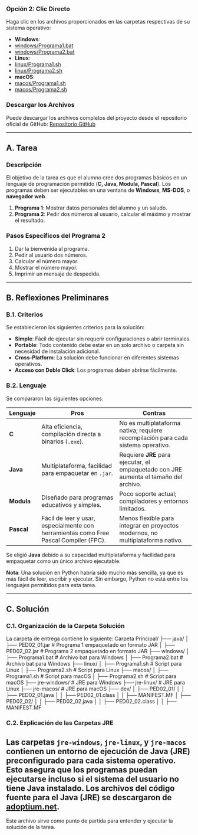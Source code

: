 
### Opción 2: Clic Directo
Haga clic en los archivos proporcionados en las carpetas respectivas de su sistema operativo:

- **Windows**:
- [windows/Programa1.bat](windows/Programa1.bat)
- [windows/Programa2.bat](windows/Programa2.bat)
- **Linux**:
- [linux/Programa1.sh](linux/Programa1.sh)
- [linux/Programa2.sh](linux/Programa2.sh)
- **macOS**:
- [macos/Programa1.sh](macos/Programa1.sh)
- [macos/Programa2.sh](macos/Programa2.sh)

### Descargar los Archivos
Puede descargar los archivos completos del proyecto desde el repositorio oficial de GitHub:
[Repositorio GitHub](https://github.com/UNED-Informatica/PED02)

---

## A. Tarea

### Descripción
El objetivo de la tarea es que el alumno cree dos programas básicos en un lenguaje de programación permitido (**C, Java, Modula, Pascal**). Los programas deben ser ejecutables en una ventana de **Windows**, **MS-DOS**, o **navegador web**.

1. **Programa 1**: Mostrar datos personales del alumno y un saludo.
2. **Programa 2**: Pedir dos números al usuario, calcular el máximo y mostrar el resultado.

### Pasos Específicos del Programa 2
1. Dar la bienvenida al programa.
2. Pedir al usuario dos números.
3. Calcular el número mayor.
4. Mostrar el número mayor.
5. Imprimir un mensaje de despedida.

---

## B. Reflexiones Preliminares

### B.1. Criterios
Se establecieron los siguientes criterios para la solución:
- **Simple**: Fácil de ejecutar sin requerir configuraciones o abrir terminales.
- **Portable**: Todo contenido debe estar en un solo archivo o carpeta sin necesidad de instalación adicional.
- **Cross-Platform**: La solución debe funcionar en diferentes sistemas operativos.
- **Acceso con Doble Click**: Los programas deben abrirse fácilmente.

### B.2. Lenguaje
Se compararon las siguientes opciones:

| **Lenguaje** | **Pros**                                                                                  | **Contras**                                                                                      |
|--------------|------------------------------------------------------------------------------------------|-------------------------------------------------------------------------------------------------|
| **C**        | Alta eficiencia, compilación directa a binarios (`.exe`).                                | No es multiplataforma nativa; requiere recompilación para cada sistema operativo.              |
| **Java**     | Multiplataforma, facilidad para empaquetar en `.jar`.                                     | Requiere **JRE** para ejecutar, el empaquetado con JRE aumenta el tamaño del archivo.          |
| **Modula**   | Diseñado para programas educativos y simples.                                             | Poco soporte actual; compiladores y entornos limitados.                                        |
| **Pascal**   | Fácil de leer y usar, especialmente con herramientas como Free Pascal Compiler (FPC).     | Menos flexible para integrar en proyectos modernos, no multiplataforma nativo.                |

Se eligió **Java** debido a su capacidad multiplataforma y facilidad para empaquetar como un único archivo ejecutable.

**Nota**: Una solución en Python habría sido mucho más sencilla, ya que es más fácil de leer, escribir y ejecutar. Sin embargo, Python no está entre los lenguajes permitidos para esta tarea.

---

## C. Solución

### C.1. Organización de la Carpeta Solución
La carpeta de entrega contiene lo siguiente:
Carpeta Principal/
├── java/
│   ├── PED02_01.jar       # Programa 1 empaquetado en formato JAR
│   ├── PED02_02.jar       # Programa 2 empaquetado en formato JAR
├── windows/
│   ├── Programa1.bat      # Archivo bat para Windows
│   ├── Programa2.bat      # Archivo bat para Windows
├── linux/
│   ├── Programa1.sh       # Script para Linux
│   ├── Programa2.sh       # Script para Linux
├── macos/
│   ├── Programa1.sh       # Script para macOS
│   ├── Programa2.sh       # Script para macOS
├── jre-windows/           # JRE para Windows
├── jre-linux/             # JRE para Linux
├── jre-macos/             # JRE para macOS
├── dev/
│   ├── PED02_01/
│   │   ├── PED02_01.java
│   │   ├── PED02_01.class
│   │   ├── MANIFEST.MF
│   ├── PED02_02/
│   │   ├── PED02_02.java
│   │   ├── PED02_02.class
│   │   ├── MANIFEST.MF

### C.2. Explicación de las Carpetas JRE
Las carpetas `jre-windows`, `jre-linux`, y `jre-macos` contienen un entorno de ejecución de Java (JRE) preconfigurado para cada sistema operativo. Esto asegura que los programas puedan ejecutarse incluso si el sistema del usuario no tiene Java instalado.
Los archivos del código fuente para el Java (JRE) se descargaron de [adoptium.net](https//:adoptium.net).
---

Este archivo sirve como punto de partida para entender y ejecutar la solución de la tarea.